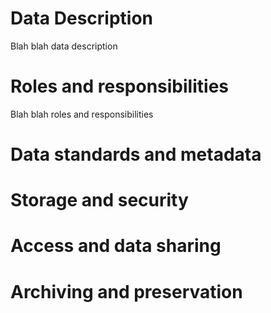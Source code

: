 # Data Description
Blah blah data description
# Roles and responsibilities
Blah blah roles and responsibilities
# Data standards and metadata
# Storage and security
# Access and data sharing
# Archiving and preservation

